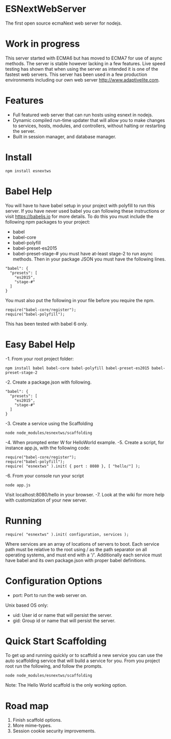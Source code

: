 ESNextWebServer
===============

The first open source ecmaNext web server for nodejs.

Work in progress
================
This server started with ECMA6 but has moved to ECMA7 for use of async methods.
The server is stable however lacking in a few features.
Live speed testing has shown that when using the server as intended it is one of the fastest web servers.
This server has been used in a few production environments including our own web server http://www.adaptivelite.com.

Features
========
* Full featured web server that can run hosts using esnext in nodejs.
* Dynamic compiled run-time updater that will allow you to make changes to services, hosts, modules, and controllers, without halting or restarting the server.
* Built in session manager, and database manager.

Install
=======
`npm install esnextws`

Babel Help
==========
You will have to have babel setup in your project with polyfill to run this server.
If you have never used babel you can following these instructions or visit https://babeljs.io for more details.
To do this you must include the following npm packages to your project:
* babel
* babel-core
* babel-polyfill
* babel-preset-es2015
* babel-preset-stage-# you must have at-least stage-2 to run async methods.
Then in your package JSON you must have the following lines.
```
"babel": {
  "presets": [
    "es2015",
    "stage-#"
  ]
}
```

You must also put the following in your file before you require the npm.
```
require("babel-core/register");
require("babel-polyfill");
```
This has been tested with babel 6 only.

Easy Babel Help
===============
-1. From your root project folder: 
```
npm install babel babel-core babel-polyfill babel-preset-es2015 babel-preset-stage-2
```
-2. Create a package.json with following.
```
"babel": {
  "presets": [
    "es2015",
    "stage-#"
  ]
}
```
-3. Create a service using the Scaffolding 
```
node node_modules/esnextws/scaffolding
```
-4. When prompted enter W for HelloWorld example.
-5. Create a script, for instance app.js, with the following code:
```
require("babel-core/register");
require("babel-polyfill");
require( "esnextws" ).init( { port : 8080 }, [ "hello/"] );
```
-6. From your console run your script
```
node app.js
```
Visit localhost:8080/hello in your browser.
-7. Look at the wiki for more help with customization of your new server.

Running
=======
```
require( "esnextws" ).init( configuration, services );
```
Where services are an array of locations of servers to boot.
Each service path must be relative to the root using / as the path separator on all operating systems, and must end with a '/'.
Additionally each service must have babel and its own package.json with proper babel definitions.

Configuration Options
=====================
* port: Port to run the web server on.

Unix based OS only:
* uid: User id or name that will persist the server.
* gid: Group id or name that will persist the server.

Quick Start Scaffolding
=======================
To get up and running quickly or to scaffold a new service you can use the auto scaffolding service that will build a service for you. From you project root run the following, and follow the prompts.
```
node node_modules/esnextws/scaffolding
```
Note: The Hello World scaffold is the only working option.

Road map
========

1. Finish scaffold options.
2. More mime-types.
3. Session cookie security improvements.
